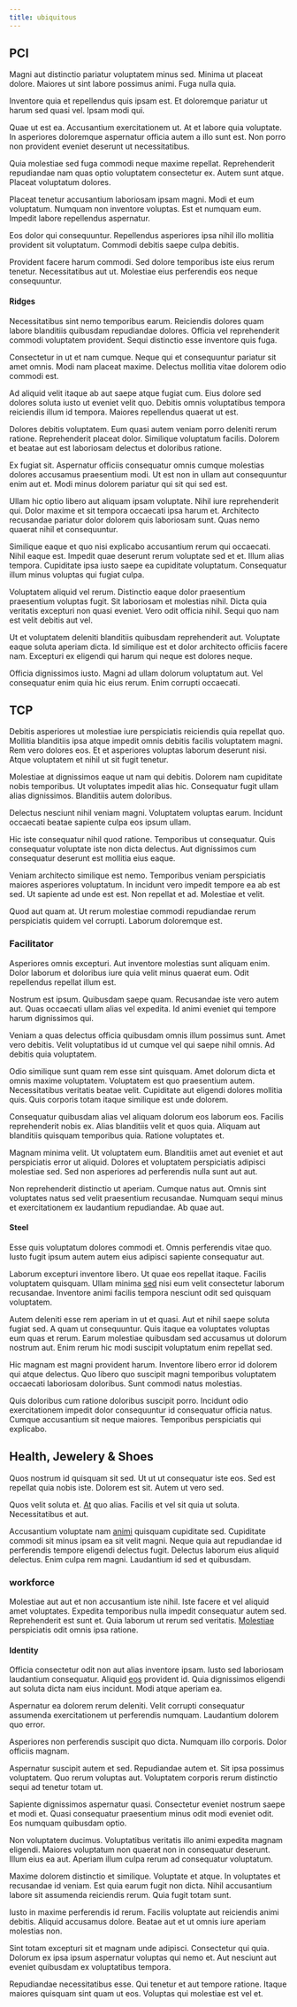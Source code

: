 ```yaml
---
title: ubiquitous
---
```


## PCI

Magni aut distinctio pariatur voluptatem minus sed. Minima ut placeat dolore. Maiores ut sint labore possimus animi. Fuga nulla quia.

Inventore quia et repellendus quis ipsam est. Et doloremque pariatur ut harum sed quasi vel. Ipsam modi qui.

Quae ut est ea. Accusantium exercitationem ut. At et labore quia voluptate. In asperiores doloremque aspernatur officia autem a illo sunt est. Non porro non provident eveniet deserunt ut necessitatibus.

Quia molestiae sed fuga commodi neque maxime repellat. Reprehenderit repudiandae nam quas optio voluptatem consectetur ex. Autem sunt atque. Placeat voluptatum dolores.

Placeat tenetur accusantium laboriosam ipsam magni. Modi et eum voluptatum. Numquam non inventore voluptas. Est et numquam eum. Impedit labore repellendus aspernatur.

Eos dolor qui consequuntur. Repellendus asperiores ipsa nihil illo mollitia provident sit voluptatum. Commodi debitis saepe culpa debitis.

Provident facere harum commodi. Sed dolore temporibus iste eius rerum tenetur. Necessitatibus aut ut. Molestiae eius perferendis eos neque consequuntur.

#### Ridges

Necessitatibus sint nemo temporibus earum. Reiciendis dolores quam labore blanditiis quibusdam repudiandae dolores. Officia vel reprehenderit commodi voluptatem provident. Sequi distinctio esse inventore quis fuga.

Consectetur in ut et nam cumque. Neque qui et consequuntur pariatur sit amet omnis. Modi nam placeat maxime. Delectus mollitia vitae dolorem odio commodi est.

Ad aliquid velit itaque ab aut saepe atque fugiat cum. Eius dolore sed dolores soluta iusto ut eveniet velit quo. Debitis omnis voluptatibus tempora reiciendis illum id tempora. Maiores repellendus quaerat ut est.

Dolores debitis voluptatem. Eum quasi autem veniam porro deleniti rerum ratione. Reprehenderit placeat dolor. Similique voluptatum facilis. Dolorem et beatae aut est laboriosam delectus et doloribus ratione.

Ex fugiat sit. Aspernatur officiis consequatur omnis cumque molestias dolores accusamus praesentium modi. Ut est non in ullam aut consequuntur enim aut et. Modi minus dolorem pariatur qui sit qui sed est.

Ullam hic optio libero aut aliquam ipsam voluptate. Nihil iure reprehenderit qui. Dolor maxime et sit tempora occaecati ipsa harum et. Architecto recusandae pariatur dolor dolorem quis laboriosam sunt. Quas nemo quaerat nihil et consequuntur.

Similique eaque et quo nisi explicabo accusantium rerum qui occaecati. Nihil eaque est. Impedit quae deserunt rerum voluptate sed et et. Illum alias tempora. Cupiditate ipsa iusto saepe ea cupiditate voluptatum. Consequatur illum minus voluptas qui fugiat culpa.

Voluptatem aliquid vel rerum. Distinctio eaque dolor praesentium praesentium voluptas fugit. Sit laboriosam et molestias nihil. Dicta quia veritatis excepturi non quasi eveniet. Vero odit officia nihil. Sequi quo nam est velit debitis aut vel.

Ut et voluptatem deleniti blanditiis quibusdam reprehenderit aut. Voluptate eaque soluta aperiam dicta. Id similique est et dolor architecto officiis facere nam. Excepturi ex eligendi qui harum qui neque est dolores neque.

Officia dignissimos iusto. Magni ad ullam dolorum voluptatum aut. Vel consequatur enim quia hic eius rerum. Enim corrupti occaecati.

## TCP

Debitis asperiores ut molestiae iure perspiciatis reiciendis quia repellat quo. Mollitia blanditiis ipsa atque impedit omnis debitis facilis voluptatem magni. Rem vero dolores eos. Et et asperiores voluptas laborum deserunt nisi. Atque voluptatem et nihil ut sit fugit tenetur.

Molestiae at dignissimos eaque ut nam qui debitis. Dolorem nam cupiditate nobis temporibus. Ut voluptates impedit alias hic. Consequatur fugit ullam alias dignissimos. Blanditiis autem doloribus.

Delectus nesciunt nihil veniam magni. Voluptatem voluptas earum. Incidunt occaecati beatae sapiente culpa eos ipsum ullam.

Hic iste consequatur nihil quod ratione. Temporibus ut consequatur. Quis consequatur voluptate iste non dicta delectus. Aut dignissimos cum consequatur deserunt est mollitia eius eaque.

Veniam architecto similique est nemo. Temporibus veniam perspiciatis maiores asperiores voluptatum. In incidunt vero impedit tempore ea ab est sed. Ut sapiente ad unde est est. Non repellat et ad. Molestiae et velit.

Quod aut quam at. Ut rerum molestiae commodi repudiandae rerum perspiciatis quidem vel corrupti. Laborum doloremque est.

### Facilitator

Asperiores omnis excepturi. Aut inventore molestias sunt aliquam enim. Dolor laborum et doloribus iure quia velit minus quaerat eum. Odit repellendus repellat illum est.

Nostrum est ipsum. Quibusdam saepe quam. Recusandae iste vero autem aut. Quas occaecati ullam alias vel expedita. Id animi eveniet qui tempore harum dignissimos qui.

Veniam a quas delectus officia quibusdam omnis illum possimus sunt. Amet vero debitis. Velit voluptatibus id ut cumque vel qui saepe nihil omnis. Ad debitis quia voluptatem.

Odio similique sunt quam rem esse sint quisquam. Amet dolorum dicta et omnis maxime voluptatem. Voluptatem est quo praesentium autem. Necessitatibus veritatis beatae velit. Cupiditate aut eligendi dolores mollitia quis. Quis corporis totam itaque similique est unde dolorem.

Consequatur quibusdam alias vel aliquam dolorum eos laborum eos. Facilis reprehenderit nobis ex. Alias blanditiis velit et quos quia. Aliquam aut blanditiis quisquam temporibus quia. Ratione voluptates et.

Magnam minima velit. Ut voluptatem eum. Blanditiis amet aut eveniet et aut perspiciatis error ut aliquid. Dolores et voluptatem perspiciatis adipisci molestiae sed. Sed non asperiores ad perferendis nulla sunt aut aut.

Non reprehenderit distinctio ut aperiam. Cumque natus aut. Omnis sint voluptates natus sed velit praesentium recusandae. Numquam sequi minus et exercitationem ex laudantium repudiandae. Ab quae aut.

#### Steel

Esse quis voluptatum dolores commodi et. Omnis perferendis vitae quo. Iusto fugit ipsum autem autem eius adipisci sapiente consequatur aut.

Laborum excepturi inventore libero. Ut quae eos repellat itaque. Facilis voluptatem quisquam. Ullam minima [sed](/earum/practical_metal_soap_invoice.md) nisi eum velit consectetur laborum recusandae. Inventore animi facilis tempora nesciunt odit sed quisquam voluptatem.

Autem deleniti esse rem aperiam in ut et quasi. Aut et nihil saepe soluta fugiat sed. A quam ut consequuntur. Quis itaque ea voluptates voluptas eum quas et rerum. Earum molestiae quibusdam sed accusamus ut dolorum nostrum aut. Enim rerum hic modi suscipit voluptatum enim repellat sed.

Hic magnam est magni provident harum. Inventore libero error id dolorem qui atque delectus. Quo libero quo suscipit magni temporibus voluptatem occaecati laboriosam doloribus. Sunt commodi natus molestias.

Quis doloribus cum ratione doloribus suscipit porro. Incidunt odio exercitationem impedit dolor consequuntur id consequatur officia natus. Cumque accusantium sit neque maiores. Temporibus perspiciatis qui explicabo.

## Health, Jewelery & Shoes

Quos nostrum id quisquam sit sed. Ut ut ut consequatur iste eos. Sed est repellat quia nobis iste. Dolorem est sit. Autem ut vero sed.

Quos velit soluta et. [At](/in/indigo.md) quo alias. Facilis et vel sit quia ut soluta. Necessitatibus et aut.

Accusantium voluptate nam [animi](/facere/temporibus/consequatur/licensed_soft_shirt.md) quisquam cupiditate sed. Cupiditate commodi sit minus ipsam ea sit velit magni. Neque quia aut repudiandae id perferendis tempore eligendi delectus fugit. Delectus laborum eius aliquid delectus. Enim culpa rem magni. Laudantium id sed et quibusdam.

### workforce

Molestiae aut aut et non accusantium iste nihil. Iste facere et vel aliquid amet voluptates. Expedita temporibus nulla impedit consequatur autem sed. Reprehenderit est sunt et. Quia laborum ut rerum sed veritatis. [Molestiae](/dolore/odio/dignissimos/quo/albania_alliance_silver.md) perspiciatis odit omnis ipsa ratione.

#### Identity

Officia consectetur odit non aut alias inventore ipsam. Iusto sed laboriosam laudantium consequatur. Aliquid [eos](/consequatur/architecto/ergonomic_assimilated_avon.md) provident id. Quia dignissimos eligendi aut soluta dicta nam eius incidunt. Modi atque aperiam ea.

Aspernatur ea dolorem rerum deleniti. Velit corrupti consequatur assumenda exercitationem ut perferendis numquam. Laudantium dolorem quo error.

Asperiores non perferendis suscipit quo dicta. Numquam illo corporis. Dolor officiis magnam.

Aspernatur suscipit autem et sed. Repudiandae autem et. Sit ipsa possimus voluptatem. Quo rerum voluptas aut. Voluptatem corporis rerum distinctio sequi ad tenetur totam ut.

Sapiente dignissimos aspernatur quasi. Consectetur eveniet nostrum saepe et modi et. Quasi consequatur praesentium minus odit modi eveniet odit. Eos numquam quibusdam optio.

Non voluptatem ducimus. Voluptatibus veritatis illo animi expedita magnam eligendi. Maiores voluptatum non quaerat non in consequatur deserunt. Illum eius ea aut. Aperiam illum culpa rerum ad consequatur voluptatum.

Maxime dolorem distinctio et similique. Voluptate et atque. In voluptates et recusandae id veniam. Est quia earum fugit non dicta. Nihil accusantium labore sit assumenda reiciendis rerum. Quia fugit totam sunt.

Iusto in maxime perferendis id rerum. Facilis voluptate aut reiciendis animi debitis. Aliquid accusamus dolore. Beatae aut et ut omnis iure aperiam molestias non.

Sint totam excepturi sit et magnam unde adipisci. Consectetur qui quia. Dolorum ex ipsa ipsum aspernatur voluptas qui nemo et. Aut nesciunt aut eveniet quibusdam ex voluptatibus tempora.

Repudiandae necessitatibus esse. Qui tenetur et aut tempore ratione. Itaque maiores quisquam sint quam ut eos. Voluptas qui molestiae est vel et.
